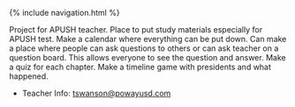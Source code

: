 {% include navigation.html %}

Project for APUSH teacher. Place to put study materials especially for APUSH test. Make a calendar where everything can be put down. Can make a place where people can ask questions to others or can ask teacher on a question board. This allows everyone to see the question and answer. Make a quiz for each chapter. Make a timeline game with presidents and what happened.

* Teacher Info: tswanson@powayusd.com
